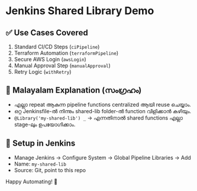 # Jenkins Shared Library Demo

## ✅ Use Cases Covered
1. Standard CI/CD Steps (`ciPipeline`)
2. Terraform Automation (`terraformPipeline`)
3. Secure AWS Login (`awsLogin`)
4. Manual Approval Step (`manualApproval`)
5. Retry Logic (`withRetry`)

## 📘 Malayalam Explanation (സംഗ്രഹം)
- എല്ലാ repeat ആകുന്ന pipeline functions centralized ആയി reuse ചെയ്യാം.
- ഒറ്റ Jenkinsfile-ൽ നിന്നും shared-lib folder-ൽ function വിളിക്കാൻ കഴിയും.
- `@Library('my-shared-lib') _` → എന്നതിനാൽ shared functions എല്ലാ stage-ലും ഉപയോഗിക്കാം.

## 🔧 Setup in Jenkins
- Manage Jenkins → Configure System → Global Pipeline Libraries → Add
- Name: `my-shared-lib`
- Source: Git, point to this repo

Happy Automating! 🚀
